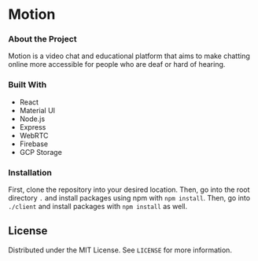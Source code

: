 # Motion

### About the Project
Motion is a video chat and educational platform that aims to make chatting online more accessible for people who are deaf or hard of hearing.

### Built With

- React
- Material UI
- Node.js
- Express
- WebRTC
- Firebase
- GCP Storage

### Installation
First, clone the repository into your desired location.
Then, go into the root directory `.` and install packages using npm with `npm install`.
Then, go into `./client` and install packages with `npm install` as well.

<!-- LICENSE -->
## License

Distributed under the MIT License. See `LICENSE` for more information.
